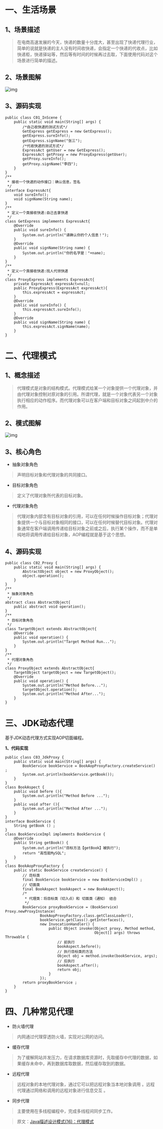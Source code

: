 # 一、生活场景

## 1、场景描述

> 在电商高速发展的今天，快递的数量十分庞大，甚至出现了快递代理行业，简单的说就是快递的主人没有时间收快递，会指定一个快递的代收点，比如快递柜，快递驿站等，然后等有时间的时候再过去取，下面使用代码对这个场景进行简单的描述。

## 2、场景图解

![img](https://mmbiz.qpic.cn/mmbiz_jpg/uUIibyNXbAvCGOwKubHzI9WVmv9BgQV7icnayoa9MzbKhIIwicsllZcwQgmSsJVm47FNavmGfQAPg8nnsAYH61nRg/640?wx_fmt=jpeg&tp=webp&wxfrom=5&wx_lazy=1&wx_co=1)

## 3、源码实现

```
public class C01_InScene {
    public static void main(String[] args) {
        /*自己收快递的测试方式*/
        GetExpress getExpress = new GetExpress();
        getExpress.sureInfo();
        getExpress.signName("张三");
        /*代收快递的测试方式*/
        ExpressAct getUser = new GetExpress();
        ExpressAct getProxy = new ProxyExpress(getUser);
        getProxy.sureInfo();
        getProxy.signName("李四");
    }
}
/**
 * 接收一个快递的动作接口：确认信息，签名
 */
interface ExpressAct{
    void sureInfo();
    void signName(String name);
}
/**
 * 定义一个类接收快递:自己去拿快递
 */
class GetExpress implements ExpressAct{
    @Override
    public void sureInfo() {
        System.out.println("请确认你的个人信息！");
    }
    @Override
    public void signName(String name) {
        System.out.println("你的名字是："+name);
    }
}
/**
 * 定义一个类接收快递:找人代领快递
 */
class ProxyExpress implements ExpressAct{
    private ExpressAct expressAct=null;
    public ProxyExpress(ExpressAct expressAct){
        this.expressAct = expressAct;
    }
    @Override
    public void sureInfo() {
        this.expressAct.sureInfo();
    }
    @Override
    public void signName(String name) {
        this.expressAct.signName(name);
    }
}
```

# 二、代理模式

## 1、概念描述

> 代理模式是对象的结构模式。代理模式给某一个对象提供一个代理对象，并由代理对象控制对原对象的引用。所谓代理，就是一个对象代表另一个对象执行相应的动作程序。而代理对象可以在客户端和目标对象之间起到中介的作用。

## 2、模式图解

![img](https://mmbiz.qpic.cn/mmbiz_jpg/uUIibyNXbAvCGOwKubHzI9WVmv9BgQV7icdo680GfzgZmhkyGMAy0mPg4peMrA7RfqZN2fBM3fficVgib4rh3qcazQ/640?wx_fmt=jpeg&tp=webp&wxfrom=5&wx_lazy=1&wx_co=1)

## 3、核心角色

- 抽象对象角色

> 声明目标对象和代理对象的共同接口。

- 目标对象角色

> 定义了代理对象所代表的目标对象。

- 代理对象角色

> 代理对象内部含有目标对象的引用，可以在任何时候操作目标对象；代理对象提供一个与目标对象相同的接口，可以在任何时候替代目标对象。代理对象通常在客户端调用传递给目标对象之前或之后，执行某个操作，而不是单纯地将调用传递给目标对象，AOP编程就是基于这个思想。

## 4、源码实现

```
public class C02_Proxy {
    public static void main(String[] args) {
        AbstractObject object = new ProxyObject();
        object.operation();
    }
}
/**
 * 抽象对象角色
 */
abstract class AbstractObject{
    public abstract void operation();
}
/**
 * 目标对象角色
 */
class TargetObject extends AbstractObject{
    @Override
    public void operation() {
        System.out.println("Target Method Run...");
    }
}
/**
 * 代理对象角色
 */
class ProxyObject extends AbstractObject{
    TargetObject targetObject = new TargetObject();
    @Override
    public void operation() {
        System.out.println("Method Before...");
        targetObject.operation();
        System.out.println("Method After...");
    }
}
```

# 三、JDK动态代理

基于JDK动态代理方式实现AOP切面编程。

**1、代码实现**

```
public class C03_JdkProxy {
    public static void main(String[] args) {
        BookService bookService = BookAopProxyFactory.createService() ;
        System.out.println(bookService.getBook());
    }
}
class BookAspect {
    public void before (){
        System.out.println("Method Before ...");
    }
    public void after (){
        System.out.println("Method After ...");
    }
}
interface BookService {
    String getBook () ;
}
class BookServiceImpl implements BookService {
    @Override
    public String getBook() {
        System.out.println("目标方法【getBook】被执行");
        return "高性能MySQL";
    }
}
class BookAopProxyFactory {
    public static BookService createService() {
        // 目标类
        final BookService bookService = new BookServiceImpl() ;
        // 切面类
        final BookAspect bookAspect = new BookAspect();
        /*
         * 代理类：将目标类（切入点）和 切面类（通知） 结合
         */
        BookService proxyBookService = (BookService) Proxy.newProxyInstance(
                BookAopProxyFactory.class.getClassLoader(),
                bookService.getClass().getInterfaces(),
                new InvocationHandler() {
                    public Object invoke(Object proxy, Method method,
                                         Object[] args) throws Throwable {
                        // 前执行
                        bookAspect.before();
                        // 执行目标类的方法
                        Object obj = method.invoke(bookService, args);
                        // 后执行
                        bookAspect.after();
                        return obj;
                    }
                });
        return proxyBookService ;
    }
}
```

# 四、几种常见代理

- 防火墙代理

> 内网通过代理穿透防火墙，实现对公网的访问。

- 缓存代理

> 为了缓解网站并发压力，在请求数据库资源时，先取缓存中代理的数据，如果缓存未命中，再到数据库取数据，然后缓存取到的数据。

- 远程代理

> 远程对象的本地代理对象，通过它可以把远程对象当本地对象调用 。远程代理通过网络和调用的远程对象进行信息交互 。

- 同步代理

> 主要使用在多线程编程中，完成多线程间同步工作。





>  原文：[Java描述设计模式(16)：代理模式](https://mp.weixin.qq.com/s/vb5mNqguPB18VDNjEEIEyw)